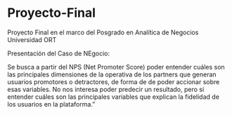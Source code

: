 # Proyecto-Final
Proyecto Final en el marco del Posgrado en Analítica de Negocios Universidad ORT

Presentación del Caso de NEgocio:

Se busca a partir del NPS (Net Promoter Score) poder entender  cuáles son las principales 
dimensiones de la operativa de los partners que generan usuarios promotores o detractores, 
de forma de de poder accionar sobre esas variables.
No nos interesa poder predecir un resultado, pero sí entender cuáles son las
principales variables que explican la fidelidad de los usuarios en la plataforma.”
